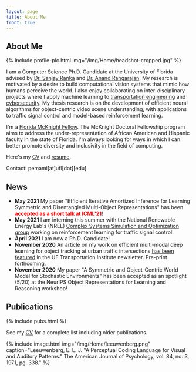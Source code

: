 ```yaml
---
layout: page
title: About Me
front: true
---
```


## About Me

{%
    include profile-pic.html
    img="/img/Home/headshot-cropped.jpg"
%}

I am a Computer Science Ph.D. Candidate at the University of Florida advised by [Dr. Sanjay Ranka](https://sites.google.com/site/sanjayranka/) and [Dr. Anand Rangarajan](https://www.cise.ufl.edu/~anand/bio.html). My research is motivated by a desire to build computational vision systems that mimic how humans perceive the world. I also enjoy collaborating on inter-disciplinary projects where I apply machine learning to [transportation engineering](http://avian.essie.ufl.edu/) and [cybersecurity](https://arxiv.org/abs/2005.13466). My thesis research is on the development of efficient neural algorithms for object-centric video scene understanding, with applications to traffic signal control and model-based reinforcement learning.

I'm a [Florida McKnight Fellow](http://fefonline.org/mdf.html). The McKnight Doctoral Fellowship program aims to address the under-representation of African American and Hispanic faculty in the state of Florida. I'm always looking for ways in which I can better promote diversity and inclusivity in the field of computing. 

Here's my [CV](pdfs/cv.pdf) and [resume](pdfs/resume.pdf).

Contact: pemami[at]ufl[dot][edu]

## News

* **May 2021** My paper "Efficient Iterative Amortized Inference for Learning Symmetric and Disentangled Multi-Object Representations" has been <span style="color:red">**accepted as a short talk at ICML'21**</span>! 
* **May 2021** I am interning this summer with the National Renewable Energy Lab's (NREL) [Complex Systems Simulation and Optimization group](https://www.nrel.gov/computational-science/complex-systems-simulation-optimization.html) working on reinforcement learning for traffic signal control!
* **April 2021** I am now a Ph.D. Candidate!
* **November 2020** An article on my work on efficient multi-modal deep learning for object tracking at urban traffic intersections [has been featured](https://www.transportation.institute.ufl.edu/2020/11/computer-science-graduate-student-work-on-creating-a-framework-for-optimizing-intelligent-traffic-intersection-controllers/) in the UF Transportation Institute newsletter. Pre-print forthcoming.
* **November 2020** My paper "A Symmetric and Object-Centric World Model for Stochastic Environments" has been accepted as an spotlight (5/20) at the NeurIPS Object Representations for Learning and Reasoning workshop!

## Publications

{%
    include pubs.html
%}

See my [CV](pdfs/cv.pdf) for a complete list including older publications.

{%
    include image.html
    img="/img/Home/leeuwenberg.png"
    caption="Leeuwenberg, E. L. J. \"A Perceptual Coding Language for Visual and Auditory Patterns.\" The American Journal of Psychology, vol. 84, no. 3, 1971, pg. 338."
%}
